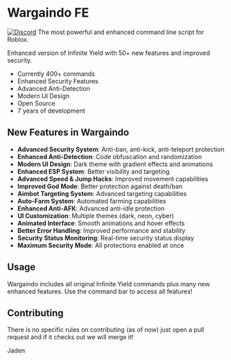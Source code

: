 # Wargaindo FE
[![Discord](https://media.discordapp.net/attachments/338403017894395905/668536741942263808/Discord-Logo-Color.png)](https://discord.gg/78ZuWSq)
The most powerful and enhanced command line script for Roblox.

Enhanced version of Infinite Yield with 50+ new features and improved security.

 - Currently 400+ commands
 - Enhanced Security Features
 - Advanced Anti-Detection
 - Modern UI Design
 - Open Source
 - 7 years of development

## New Features in Wargaindo
- **Advanced Security System**: Anti-ban, anti-kick, anti-teleport protection
- **Enhanced Anti-Detection**: Code obfuscation and randomization
- **Modern UI Design**: Dark theme with gradient effects and animations
- **Enhanced ESP System**: Better visibility and targeting
- **Advanced Speed & Jump Hacks**: Improved movement capabilities
- **Improved God Mode**: Better protection against death/ban
- **Aimbot Targeting System**: Advanced targeting capabilities
- **Auto-Farm System**: Automated farming capabilities
- **Enhanced Anti-AFK**: Advanced anti-idle protection
- **UI Customization**: Multiple themes (dark, neon, cyber)
- **Animated Interface**: Smooth animations and hover effects
- **Better Error Handling**: Improved performance and stability
- **Security Status Monitoring**: Real-time security status display
- **Maximum Security Mode**: All protections enabled at once

## Usage
Wargaindo includes all original Infinite Yield commands plus many new enhanced features. Use the command bar to access all features!

## Contributing
There is no specific rules on contributing (as of now) just open a pull request and if it checks out we will merge it!

Jaden

